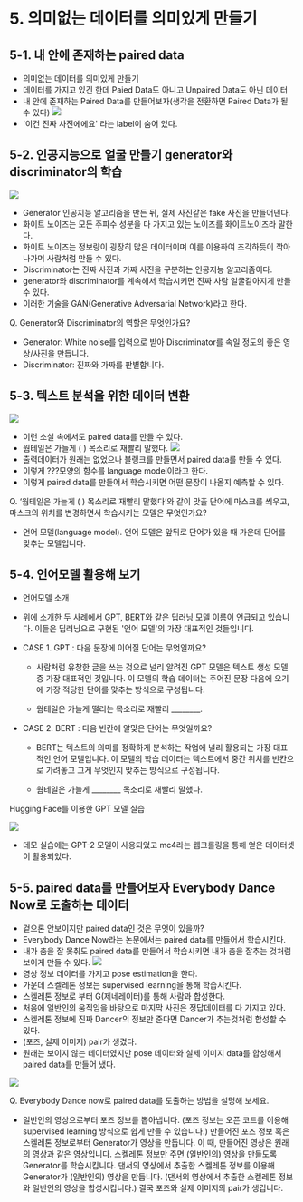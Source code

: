 # 5. 의미없는 데이터를 의미있게 만들기

## 5-1. 내 안에 존재하는 paired data  

- 의미없는 데이터를 의미있게 만들기
- 데이터를 가지고 있긴 한데 Paied Data도 아니고 Unpaired Data도 아닌 데이터
- 내 안에 존재하는 Paired Data를 만들어보자(생각을 전환하면 Paired Data가 될 수 있다)
![](./img/paired_01.png)
- '이건 진짜 사진에에요' 라는 label이 숨어 있다.

## 5-2. 인공지능으로 얼굴 만들기 generator와 discriminator의 학습

![](./img/paired_02.png)

- Generator 인공지능 알고리즘을 만든 뒤, 실제 사진같은 fake 사진을 만들어낸다.
- 화이트 노이즈는 모든 주파수 성분을 다 가지고 있는 노이즈를 화이트노이즈라 말한다.
- 화이트 노이즈는 정보량이 굉장히 많은 데이터이며 이를 이용하여 조각하듯이 깍아 나가며 사람처럼 만들 수 있다.
- Discriminator는 진짜 사진과 가짜 사진을 구분하는 인공지능 알고리즘이다.
- generator와 discriminator를 계속해서 학습시키면 진짜 사람 얼굴같아지게 만들수 있다.
- 이러한 기술을 GAN(Generative Adversarial Network)라고 한다.

Q. Generator와 Discriminator의 역할은 무엇인가요?
- Generator: White noise를 입력으로 받아 Discriminator를 속일 정도의 좋은 영상/사진을 만듭니다.
- Discriminator: 진짜와 가짜를 판별합니다.

## 5-3. 텍스트 분석을 위한 데이터 변환

![](./img/text_01.png)
- 이런 소설 속에서도 paired data를 만들 수 있다.
- 웜테일은 가늘게 (    ) 목소리로 재빨리 말했다. 
![](./img/text_02.png)
- 출력데이터가 원래는 없었으나 블랭크를 만들면서 paired data를 만들 수 있다.
- 이렇게 ???모양의 함수를 language model이라고 한다.
- 이렇게 paired data를 만들어서 학습시키면 어떤 문장이 나올지 예측할 수 있다.  

Q. ‘웜테일은 가늘게 ( ) 목소리로 재빨리 말했다’와 같이 맞출 단어에 마스크를 씌우고, 마스크의 위치를 변경하면서 학습시키는 모델은 무엇인가요?
- 언어 모델(language model). 언어 모델은 앞뒤로 단어가 있을 때 가운데 단어를 맞추는 모델입니다.

## 5-4. 언어모델 활용해 보기

- 언어모델 소개
- 위에 소개한 두 사례에서 GPT, BERT와 같은 딥러닝 모델 이름이 언급되고 있습니다. 이들은 딥러닝으로 구현된 '언어 모델'의 가장 대표적인 것들입니다.

- CASE 1. GPT : 다음 문장에 이어질 단어는 무엇일까요?

  - 사람처럼 유창한 글을 쓰는 것으로 널리 알려진 GPT 모델은 텍스트 생성 모델 중 가장 대표적인 것입니다. 이 모델의 학습 데이터는 주어진 문장 다음에 오기에 가장 적당한 단어를 맞추는 방식으로 구성됩니다.

  - 웜테일은 가늘게 떨리는 목소리로 재빨리 ________.

- CASE 2. BERT : 다음 빈칸에 알맞은 단어는 무엇일까요?

  - BERT는 텍스트의 의미를 정확하게 분석하는 작업에 널리 활용되는 가장 대표적인 언어 모델입니다. 이 모델의 학습 데이터는 텍스트에서 중간 위치를 빈칸으로 가려놓고 그게 무엇인지 맞추는 방식으로 구성됩니다.

  - 웜테일은 가늘게 ________ 목소리로 재빨리 말했다.


Hugging Face를 이용한 GPT 모델 실습  

![](./img/gpt_01.png)
- 데모 실습에는 GPT-2 모델이 사용되었고 mc4라는 웹크롤링을 통해 얻은 데이터셋이 활용되었다.

## 5-5. paired data를 만들어보자 Everybody Dance Now로 도출하는 데이터

- 겉으론 안보이지만 paired data인 것은 무엇이 있을까?
- Everybody Dance Now라는 논문에서는 paired data를 만들어서 학습시킨다.
- 내가 춤을 잘 못춰도 paired data를 만들어서 학습시키면 내가 춤을 잘추는 것처럼 보이게 만들 수 있다.
![](./img/dance_01.png)
- 영상 정보 데이터를 가지고 pose estimation을 한다.
- 가운데 스켈레톤 정보는 supervised learning을 통해 학습시킨다.
- 스켈레톤 정보로 부터 G(제네레이터)를 통해 사람과 합성한다.
- 처음에 일반인의 움직임을 바탕으로 마지막 사진은 정답데이터를 다 가지고 있다.
- 스켈레톤 정보에 진짜 Dancer의 정보만 준다면 Dancer가 추는것처럼 합성할 수 있다. 
- (포즈, 실제 이미지) pair가 생겼다.
- 원래는 보이지 않는 데이터였지만 pose 데이터와 실제 이미지 data를 합성해서 paired data를 만들어 냈다.

![](./img/dance_02.png)

Q. Everybody Dance now로 paired data를 도출하는 방법을 설명해 보세요.
- 일반인의 영상으로부터 포즈 정보를 뽑아냅니다. (포즈 정보는 오픈 코드를 이용해 supervised learning 방식으로 쉽게 만들 수 있습니다.)
만들어진 포즈 정보 혹은 스켈레톤 정보로부터 Generator가 영상을 만듭니다. 이 때, 만들어진 영상은 원래의 영상과 같은 영상입니다.
스켈레톤 정보만 주면 (일반인의) 영상을 만들도록 Generator를 학습시킵니다.
댄서의 영상에서 추출한 스켈레톤 정보를 이용해 Generator가 (일반인의) 영상을 만듭니다. (댄서의 영상에서 추출한 스켈레톤 정보와 일반인의 영상을 합성시킵니다.)
결국 포즈와 실제 이미지의 pair가 생깁니다.

